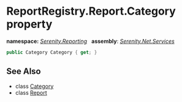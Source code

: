 # ReportRegistry.Report.Category property
**namespace:** *[Serenity.Reporting](../../README.md#serenity.reporting-namespace)*   **assembly**: *[Serenity.Net.Services](../../README.md)*

```csharp
public Category Category { get; }
```

## See Also

* class [Category](../ReportRegistry.Category.md)
* class [Report](../ReportRegistry.Report.md)
